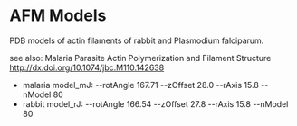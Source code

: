 AFM Models
==========

PDB models of actin filaments of rabbit and Plasmodium falciparum.

see also:
Malaria Parasite Actin Polymerization and Filament Structure
<http://dx.doi.org/10.1074/jbc.M110.142638>

* malaria model_mJ: --rotAngle 167.71 --zOffset 28.0 --rAxis 15.8 --nModel 80
* rabbit model_rJ:  --rotAngle 166.54 --zOffset 27.8 --rAxis 15.8 --nModel 80
